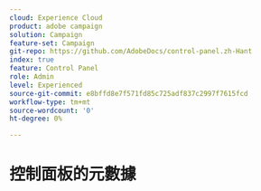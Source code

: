 ```yaml
---
cloud: Experience Cloud
product: adobe campaign
solution: Campaign
feature-set: Campaign
git-repo: https://github.com/AdobeDocs/control-panel.zh-Hant
index: true
feature: Control Panel
role: Admin
level: Experienced
source-git-commit: e8bffd8e7f571fd85c725adf837c2997f7615fcd
workflow-type: tm+mt
source-wordcount: '0'
ht-degree: 0%

---
```



# 控制面板的元數據
